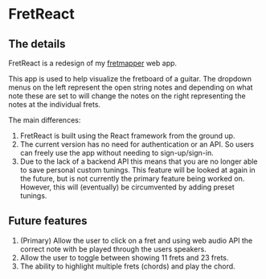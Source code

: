 # FretReact

## The details

FretReact is a redesign of my [fretmapper](https://github.com/CP92/fret-mapper-client) web app.

This app is used to help visualize the fretboard of a guitar. The dropdown menus on the left represent the open string notes and depending on what note these are set to will change the notes on the right representing the notes at the individual frets.

The main differences:
1. FretReact is built using the React framework from the ground up.
2. The current version has no need for authentication or an API. So users can freely use the app without needing to sign-up/sign-in.
3. Due to the lack of a backend API this means that you are no longer able to save personal custom tunings. This feature will be looked at again in the future, but is not currently the primary feature being worked on. However, this will (eventually) be circumvented by adding preset tunings.

## Future features

1. (Primary) Allow the user to click on a fret and using web audio API the correct note with be played through the users speakers.
2. Allow the user to toggle between showing 11 frets and 23 frets.
3. The ability to highlight multiple frets (chords) and play the chord.

